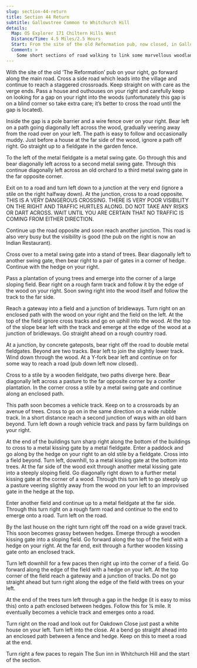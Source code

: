 ```yaml
---
slug: section-44-return
title: Section 44 Return
subtitle: Gallowstree Common to Whitchurch Hill
details:
  Map: OS Explorer 171 Chiltern Hills West
  Distance/Time: 4.5 Miles/2.5 Hours
  Start: From the site of the old Reformation pub, now closed, in Gallowstree Common.
  Comment: >
    Some short sections of road walking to link some marvellous woodland paths. The roads are quiet country ones but there are some tricky junction crossings. Do not take risks; wait until you are certain that no vehicle is coming especially around blind corners. The final stretch is through rolling open country.
---
```

With the site of the old ‘The Reformation’ pub on your right, go forward along the main road. Cross a side road which leads into the village and continue to reach a staggered crossroads. Keep straight on with care as the verge ends. Pass a house and outhouses on your right and carefully keep on looking for a gap on your right into the woods (unfortunately this gap is on a blind corner so take extra care; it’s better to cross the road until the gap is located).

Inside the gap is a pole barrier and a wire fence over on your right. Bear left on a path going diagonally left across the wood, gradually veering away from the road over on your left. The path is easy to follow and occasionally muddy. Just before a house at the far side of the wood, ignore a path off right. Go straight up to a fieldgate in the garden fence.

To the left of the metal fieldgate is a metal swing gate. Go through this and bear diagonally left across to a second metal swing gate. Through this continue diagonally left across an old orchard to a third metal swing gate in the far opposite corner.

Exit on to a road and turn left down to a junction at the very end (ignore a stile on the right halfway down). At the junction, cross to a road opposite. THIS IS A VERY DANGEROUS CROSSING. THERE IS VERY POOR VISIBILITY ON THE RIGHT AND TRAFFIC HURTLES ALONG. DO NOT TAKE ANY RISKS OR DART ACROSS. WAIT UNTIL YOU ARE CERTAIN THAT NO TRAFFIC IS COMING FROM EITHER DIRECTION.

Continue up the road opposite and soon reach another junction. This road is also very busy but the visibility is good (the pub on the right is now an Indian Restaurant).

Cross over to a metal swing gate into a stand of trees. Bear diagonally left to another swing gate, then bear right to a pair of gates in a corner of hedge. Continue with the hedge on your right.

Pass a plantation of young trees and emerge into the corner of a large sloping field. Bear right on a rough farm track and follow it by the edge of the wood on your right. Soon swing right into the wood itself and follow the track to the far side.

Reach a gateway into a field and a junction of bridleways. Turn right on an enclosed path with the wood on your right and the field on the left. At the top of the field ignore cross tracks and go on uphill into the wood. At the top of the slope bear left with the track and emerge at the edge of the wood at a junction of bridleways. Go straight ahead on a rough country road.

At a junction, by concrete gateposts, bear right off the road to double metal fieldgates. Beyond are two tracks. Bear left to join the slightly lower track. Wind down through the wood. At a Y-fork bear left and continue on for some way to reach a road (pub down left now closed).

Cross to a stile by a wooden fieldgate, two paths diverge here. Bear diagonally left across a pasture to the far opposite corner by a conifer plantation. In the corner cross a stile by a metal swing gate and continue along an enclosed path.

This path soon becomes a vehicle track. Keep on to a crossroads by an avenue of trees. Cross to go on in the same direction on a wide rubble track. In a short distance reach a second junction of ways with an old barn beyond. Turn left down a rough vehicle track and pass by farm buildings on your right.

At the end of the buildings turn sharp right along the bottom of the buildings to cross to a metal kissing gate by a metal fieldgate. Enter a paddock and go along by the hedge on your right to an old stile by a fieldgate. Cross into a field beyond. Turn left, downhill, to a metal kissing gate at the bottom into trees. At the far side of the wood exit through another metal kissing gate into a steeply sloping field. Go diagonally right down to a further metal kissing gate at the corner of a wood. Through this turn left to go steeply up a pasture veering slightly away from the wood on your left to an improvised gate in the hedge at the top.

Enter another field and continue up to a metal fieldgate at the far side. Through this turn right on a rough farm road and continue to the end to emerge onto a road. Turn left on the road.

By the last house on the right turn right off the road on a wide gravel track. This soon becomes grassy between hedges. Emerge through a wooden kissing gate into a sloping field. Go forward along the top of the field with a hedge on your right. At the far end, exit through a further wooden kissing gate onto an enclosed track.

Turn left downhill for a few paces then right up into the corner of a field. Go forward along the edge of the field with a hedge on your left. At the top corner of the field reach a gateway and a junction of tracks. Do not go straight ahead but turn right along the edge of the field with trees on your left.

At the end of the trees turn left through a gap in the hedge (it is easy to miss this) onto a path enclosed between hedges. Follow this for ¼ mile. It eventually becomes a vehicle track and emerges onto a road.

Turn right on the road and look out for Oakdown Close just past a white house on your left. Turn left into the close. At a bend go straight ahead into an enclosed path between a fence and hedge. Keep on this to meet a road at the end.

Turn right a few paces to regain The Sun inn in Whitchurch Hill and the start of the section.

